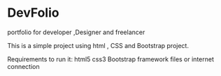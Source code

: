 # DevFolio
 portfolio for developer ,Designer and freelancer

 This is a simple project using html , CSS and Bootstrap project.
 
 Requirements to run it:
 html5
 css3
 Bootstrap framework files or internet connection

